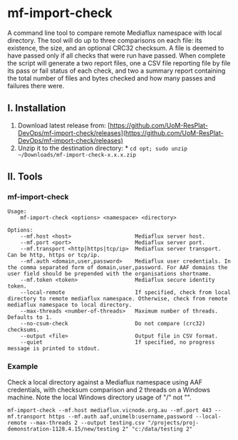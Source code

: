 # mf-import-check
A command line tool to compare remote Mediaflux namespace with local directory. The tool will do up to three comparisons on each file: its existence, the size, and an optional CRC32 checksum. A file is deemed to have passed only if all checks that were run have passed. When complete the script will generate a two report files, one a CSV file reporting file by file its pass or fail status of each check, and two a summary report containing the total number of files and bytes checked and how many passes and failures there were.

## I. Installation

  1. Download latest release from: [https://github.com/UoM-ResPlat-DevOps/mf-import-check/releases](https://github.com/UoM-ResPlat-DevOps/mf-import-check/releases)
  2. Unzip it to the destination directory:
    * ```cd opt; sudo unzip ~/Downloads/mf-import-check-x.x.x.zip```

## II. Tools

### mf-import-check

```
Usage: 
    mf-import-check <options> <namespace> <directory>

Options:
    --mf.host <host>                    Mediaflux server host.
    --mf.port <port>                    Mediaflux server port.
    --mf.transport <http|https|tcp/ip>  Mediaflux server transport. Can be http, https or tcp/ip.
    --mf.auth <domain,user,password>    Mediaflux user credentials. In the comma separated form of domain,user,password. For AAF domains the user field should be prepended with the organisations shortname.
    --mf.token <token>                  Mediaflux secure identity token.
    --local-remote                      If specified, check from local directory to remote mediaflux namespace. Otherwise, check from remote mediaflux namespace to local directory.
    --max-threads <number-of-threads>   Maximum number of threads. Defaults to 1.
    --no-csum-check                     Do not compare (crc32) checksums.
    --output <file>                     Output file in CSV format.
    --quiet                             If specified, no progress message is printed to stdout.
```

### Example
Check a local directory against a Mediaflux namespace using AAF credentials, with checksum comparison and 2 threads on a Windows machine. Note the local Windows directory usage of "/" not "\".

```
mf-import-check --mf.host mediaflux.vicnode.org.au --mf.port 443 --mf.transport https --mf.auth aaf,unimelb:username,password --local-remote --max-threads 2 --output testing.csv "/projects/proj-demonstration-1128.4.15/new/testing 2" "c:/data/testing 2"
```
